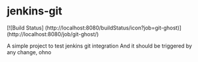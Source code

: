 # jenkins-git
[![Build Status]
(http://localhost:8080/buildStatus/icon?job=git-ghost)]
(http://localhost:8080/job/git-ghost/)

A simple project to test jenkins git integration
And it should be triggered by any change, ohno



